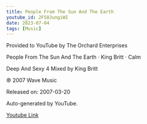 ```yaml
---
title: People From The Sun And The Earth
youtube_id: 2FS0JungiWI
date: 2023-07-04
tags: [Music]
---
```

Provided to YouTube by The Orchard Enterprises  

People From The Sun And The Earth · King Britt · Calm  

Deep And Sexy 4 Mixed by King Britt  

℗ 2007 Wave Music  

Released on: 2007-03-20  

Auto-generated by YouTube.  

[Youtube Link](https://www.youtube.com/watch?v=2FS0JungiWI)  